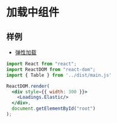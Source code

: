 # 加载中组件

## 样例

* [弹性加载](https://github.com/syswing/syswing-react/blob/master/src/Loadings/Elastic/README.md)

```jsx
import React from "react";
import ReactDOM from "react-dom";
import { Table } from '../dist/main.js'

ReactDOM.render(
  <div style={{ width: 300 }}>
    <Loadings.Elastic/>
  </div>,
  document.getElementById("root")
);
```
